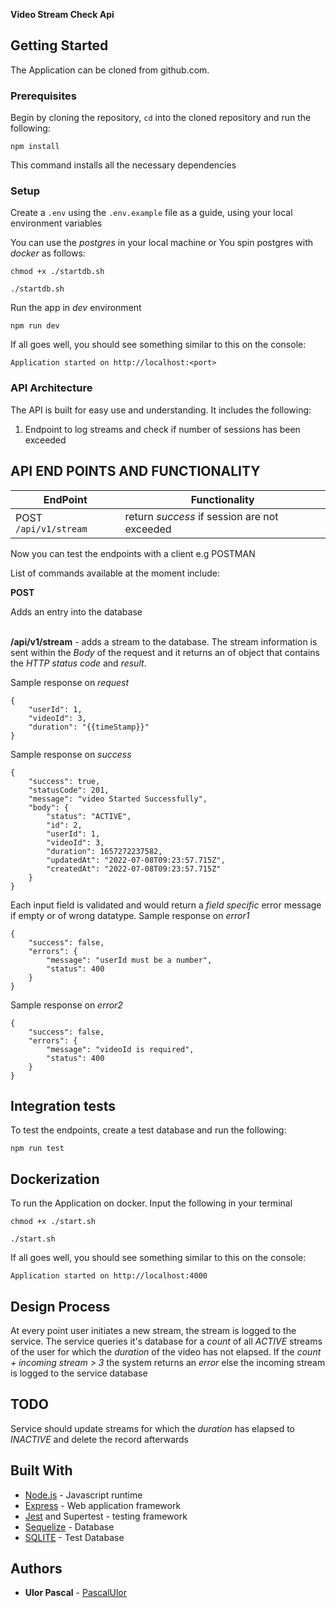 **Video Stream Check Api**

## Getting Started
The Application can be cloned from github.com.

### Prerequisites

Begin by cloning the repository, `cd` into the cloned repository and run the following:

```
npm install
```
This command installs all the necessary dependencies


### Setup
Create a `.env` using the `.env.example` file as a guide, using your local environment variables

You can use the *postgres* in your local machine or You spin postgres with *docker* as follows:

```
chmod +x ./startdb.sh
```
```
./startdb.sh
```

Run the app in *dev* environment
```
npm run dev
```

If all goes well, you should see something similar to this on the console:
```
Application started on http://localhost:<port>
```

### API Architecture
The API is built for easy use and understanding. It includes the following:

1.	Endpoint to log streams and check if number of sessions has been exceeded


## API END POINTS AND FUNCTIONALITY

| EndPoint | Functionality |
| --- | --- |
| POST `/api/v1/stream` | return *success* if session are not exceeded |

Now you can test the endpoints with a client e.g POSTMAN

List of commands available at the moment include:

**POST**

Adds an entry into the database

\
**/api/v1/stream** - adds a stream to the database. The stream information is sent within the *Body* of the request and it returns an of object that contains the *HTTP status code* and *result*.

Sample response on *request*
```
{
    "userId": 1,
    "videoId": 3,
    "duration": "{{timeStamp}}"
}
```

Sample response on *success*
```
{
    "success": true,
    "statusCode": 201,
    "message": "video Started Successfully",
    "body": {
        "status": "ACTIVE",
        "id": 2,
        "userId": 1,
        "videoId": 3,
        "duration": 1657272237582,
        "updatedAt": "2022-07-08T09:23:57.715Z",
        "createdAt": "2022-07-08T09:23:57.715Z"
    }
}
```
Each input field is validated and would return a *field specific* error message if empty or of wrong datatype.
Sample response on *error1*
```
{
    "success": false,
    "errors": {
        "message": "userId must be a number",
        "status": 400
    }
}
```
Sample response on *error2*
```
{
    "success": false,
    "errors": {
        "message": "videoId is required",
        "status": 400
    }
}
```
## Integration tests

To test the endpoints, create a test database and run the following:
```
npm run test
```


## Dockerization
To run the Application on docker. Input the following in your terminal
```
chmod +x ./start.sh
```
```
./start.sh
```

If all goes well, you should see something similar to this on the console:
```
Application started on http://localhost:4000
```

## Design Process
At every point user initiates a new stream, the stream is logged to the service.
The service queries it's database for a *count* of all *ACTIVE* streams of the user for which the *duration* of the video
has not elapsed.
If the *count + incoming stream > 3* the system returns an *error*
else the incoming stream is logged to the service database

## TODO
Service should update streams for which the *duration* has elapsed to *INACTIVE* and delete the record afterwards

## Built With

* [Node.js](https://nodejs.org/) - Javascript runtime
* [Express](https://expressjs.com/) - Web application framework
* [Jest](https://jestjs.io/) and Supertest - testing framework
* [Sequelize](https://sequelize.org/) - Database
* [SQLITE](https://www.sqlite.org/index.html) - Test Database

## Authors

* **Ulor Pascal** - [PascalUlor](https://github.com/PascalUlor)
